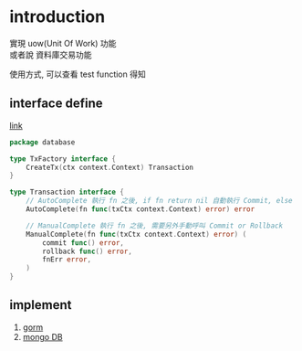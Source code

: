 # introduction

實現 uow(Unit Of Work) 功能  
或者說 資料庫交易功能

使用方式, 可以查看 test function 得知

## interface define

[link](./transaction.go)

```go
package database

type TxFactory interface {
	CreateTx(ctx context.Context) Transaction
}

type Transaction interface {
	// AutoComplete 執行 fn 之後, if fn return nil 自動執行 Commit, else return err 自動執行 Rollback
	AutoComplete(fn func(txCtx context.Context) error) error

	// ManualComplete 執行 fn 之後, 需要另外手動呼叫 Commit or Rollback
	ManualComplete(fn func(txCtx context.Context) error) (
		commit func() error,
		rollback func() error,
		fnErr error,
	)
}
```

## implement

1. [gorm](./txGorm.go)
2. [mongo DB](./txMongo.go)
